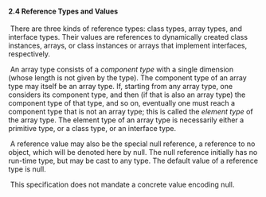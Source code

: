 #### **2.4 Reference Types and Values** 

​		There are three kinds of reference types: class types, array types, and interface types. Their values are references to dynamically created class instances, arrays, or class instances or arrays that implement interfaces, respectively. 

​		An array type consists of a *component type* with a single dimension (whose length is not given by the type). The component type of an array type may itself be an array type. If, starting from any array type, one considers its component type, and then (if that is also an array type) the component type of that type, and so on, eventually one must reach a component type that is not an array type; this is called the *element type* of the array type. The element type of an array type is necessarily either a primitive type, or a class type, or an interface type. 

​		A reference value may also be the special null reference, a reference to no object, which will be denoted here by null. The null reference initially has no run-time type, but may be cast to any type. The default value of a reference type is null. 

​		This specification does not mandate a concrete value encoding null. 